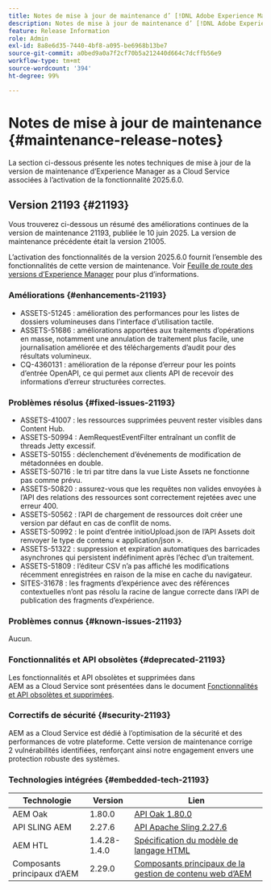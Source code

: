 ```yaml
---
title: Notes de mise à jour de maintenance d’ [!DNL Adobe Experience Manager]  as a Cloud Service associées à l’activation de la fonctionnalité 2025.6.0.
description: Notes de mise à jour de maintenance d’ [!DNL Adobe Experience Manager]  as a Cloud Service associées à l’activation de la fonctionnalité 2025.6.0.
feature: Release Information
role: Admin
exl-id: 8a8e6d35-7440-4bf8-a095-be6968b13be7
source-git-commit: a0bed9a0a7f2cf70b5a212440d664c7dcffb56e9
workflow-type: tm+mt
source-wordcount: '394'
ht-degree: 99%

---
```


# Notes de mise à jour de maintenance {#maintenance-release-notes}

La section ci-dessous présente les notes techniques de mise à jour de la version de maintenance d’Experience Manager as a Cloud Service associées à l’activation de la fonctionnalité 2025.6.0.

## Version 21193 {#21193}

Vous trouverez ci-dessous un résumé des améliorations continues de la version de maintenance 21193, publiée le 10 juin 2025. La version de maintenance précédente était la version 21005.

L’activation des fonctionnalités de la version 2025.6.0 fournit l’ensemble des fonctionnalités de cette version de maintenance. Voir [Feuille de route des versions d’Experience Manager](https://experienceleague.adobe.com/fr/docs/experience-manager-release-information/aem-release-updates/update-releases-roadmap) pour plus d’informations.

### Améliorations {#enhancements-21193}

* ASSETS-51245 : amélioration des performances pour les listes de dossiers volumineuses dans l’interface d’utilisation tactile.
* ASSETS-51686 : améliorations apportées aux traitements d’opérations en masse, notamment une annulation de traitement plus facile, une journalisation améliorée et des téléchargements d’audit pour des résultats volumineux.
* CQ-4360131 : amélioration de la réponse d’erreur pour les points d’entrée OpenAPI, ce qui permet aux clients API de recevoir des informations d’erreur structurées correctes.

### Problèmes résolus {#fixed-issues-21193}

* ASSETS-41007 : les ressources supprimées peuvent rester visibles dans Content Hub.
* ASSETS-50994 : AemRequestEventFilter entraînant un conflit de threads Jetty excessif.
* ASSETS-50155 : déclenchement d’événements de modification de métadonnées en double.
* ASSETS-50716 : le tri par titre dans la vue Liste Assets ne fonctionne pas comme prévu.
* ASSETS-50820 : assurez-vous que les requêtes non valides envoyées à l’API des relations des ressources sont correctement rejetées avec une erreur 400.
* ASSETS-50562 : l’API de chargement de ressources doit créer une version par défaut en cas de conflit de noms.
* ASSETS-50992 : le point d’entrée initioUpload.json de l’API Assets doit renvoyer le type de contenu « application/json ».
* ASSETS-51322 : suppression et expiration automatiques des barricades asynchrones qui persistent indéfiniment après l’échec d’un traitement.
* ASSETS-51809 : l’éditeur CSV n’a pas affiché les modifications récemment enregistrées en raison de la mise en cache du navigateur.
* SITES-31678 : les fragments d’expérience avec des références contextuelles n’ont pas résolu la racine de langue correcte dans l’API de publication des fragments d’expérience.

### Problèmes connus {#known-issues-21193}

Aucun.

### Fonctionnalités et API obsolètes {#deprecated-21193}

Les fonctionnalités et API obsolètes et supprimées dans AEM as a Cloud Service sont présentées dans le document [Fonctionnalités et API obsolètes et supprimées](/help/release-notes/deprecated-removed-features.md).

### Correctifs de sécurité {#security-21193}

AEM as a Cloud Service est dédié à l’optimisation de la sécurité et des performances de votre plateforme. Cette version de maintenance corrige 2 vulnérabilités identifiées, renforçant ainsi notre engagement envers une protection robuste des systèmes.

### Technologies intégrées {#embedded-tech-21193}

| Technologie | Version | Lien |
|---|---|---|
| AEM Oak | 1.80.0 | [API Oak 1.80.0](https://www.javadoc.io/doc/org.apache.jackrabbit/oak-api/1.80/index.html) |
| API SLING AEM | 2.27.6 | [API Apache Sling 2.27.6](https://www.javadoc.io/doc/org.apache.sling/org.apache.sling.api/latest/index.html) |
| AEM HTL | 1.4.28-1.4.0 | [Spécification du modèle de langage HTML](https://github.com/adobe/htl-spec) |
| Composants principaux d’AEM | 2.29.0 | [Composants principaux de la gestion de contenu web d’AEM](https://github.com/adobe/aem-core-wcm-components) |
